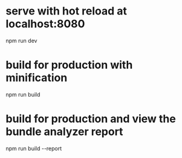 
# serve with hot reload at localhost:8080
npm run dev

# build for production with minification
npm run build

# build for production and view the bundle analyzer report
npm run build --report

